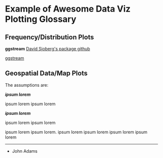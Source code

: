 #  Example of Awesome Data Viz Plotting Glossary 


## Frequency/Distribution Plots

**ggstream** [David Sjoberg's package github](https://github.com/davidsjoberg/ggstream)  

[ggstream](https://github.com/davidsjoberg/ggstream)  



## Geospatial Data/Map Plots


The assumptions are:

**_ipsum lorem_**

ipsum lorem ipsum lorem

**_ipsum lorem_**

ipsum lorem ipsum lorem

ipsum lorem ipsum lorem. ipsum lorem ipsum lorem ipsum lorem ipsum lorem


* * *


* John Adams
